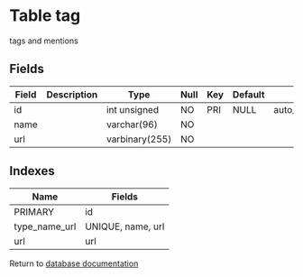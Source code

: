 Table tag
===========

tags and mentions

Fields
------

| Field | Description | Type           | Null | Key | Default | Extra          |
| ----- | ----------- | -------------- | ---- | --- | ------- | -------------- |
| id    |             | int unsigned   | NO   | PRI | NULL    | auto_increment |
| name  |             | varchar(96)    | NO   |     |         |                |
| url   |             | varbinary(255) | NO   |     |         |                |

Indexes
------------

| Name | Fields |
|------|--------|
| PRIMARY | id |
| type_name_url | UNIQUE, name, url |
| url | url |


Return to [database documentation](help/database)
